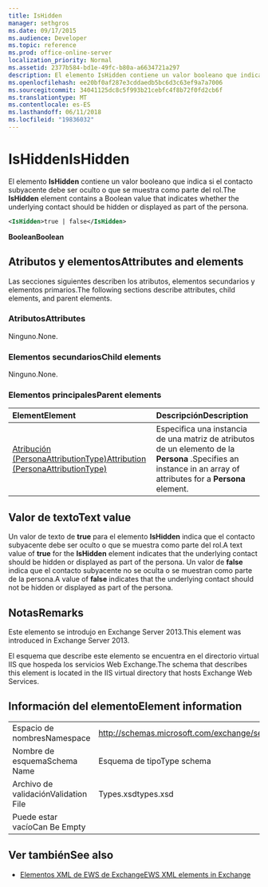 ```yaml
---
title: IsHidden
manager: sethgros
ms.date: 09/17/2015
ms.audience: Developer
ms.topic: reference
ms.prod: office-online-server
localization_priority: Normal
ms.assetid: 2377b584-bd1e-49fc-b80a-a6634721a297
description: El elemento IsHidden contiene un valor booleano que indica si el contacto subyacente debe ser oculto o que se muestra como parte del rol.
ms.openlocfilehash: ee20bf0af287e3cddaedb5bc6d3c63ef9a7a7006
ms.sourcegitcommit: 34041125dc8c5f993b21cebfc4f8b72f0fd2cb6f
ms.translationtype: MT
ms.contentlocale: es-ES
ms.lasthandoff: 06/11/2018
ms.locfileid: "19836032"
---
```

# <a name="ishidden"></a><span data-ttu-id="747b9-103">IsHidden</span><span class="sxs-lookup"><span data-stu-id="747b9-103">IsHidden</span></span>

<span data-ttu-id="747b9-104">El elemento **IsHidden** contiene un valor booleano que indica si el contacto subyacente debe ser oculto o que se muestra como parte del rol.</span><span class="sxs-lookup"><span data-stu-id="747b9-104">The **IsHidden** element contains a Boolean value that indicates whether the underlying contact should be hidden or displayed as part of the persona.</span></span> 
  
```XML
<IsHidden>true | false</IsHidden>
```

 <span data-ttu-id="747b9-105">**Boolean**</span><span class="sxs-lookup"><span data-stu-id="747b9-105">**Boolean**</span></span>
## <a name="attributes-and-elements"></a><span data-ttu-id="747b9-106">Atributos y elementos</span><span class="sxs-lookup"><span data-stu-id="747b9-106">Attributes and elements</span></span>

<span data-ttu-id="747b9-107">Las secciones siguientes describen los atributos, elementos secundarios y elementos primarios.</span><span class="sxs-lookup"><span data-stu-id="747b9-107">The following sections describe attributes, child elements, and parent elements.</span></span>
  
### <a name="attributes"></a><span data-ttu-id="747b9-108">Atributos</span><span class="sxs-lookup"><span data-stu-id="747b9-108">Attributes</span></span>

<span data-ttu-id="747b9-109">Ninguno.</span><span class="sxs-lookup"><span data-stu-id="747b9-109">None.</span></span>
  
### <a name="child-elements"></a><span data-ttu-id="747b9-110">Elementos secundarios</span><span class="sxs-lookup"><span data-stu-id="747b9-110">Child elements</span></span>

<span data-ttu-id="747b9-111">Ninguno.</span><span class="sxs-lookup"><span data-stu-id="747b9-111">None.</span></span>
  
### <a name="parent-elements"></a><span data-ttu-id="747b9-112">Elementos principales</span><span class="sxs-lookup"><span data-stu-id="747b9-112">Parent elements</span></span>

|<span data-ttu-id="747b9-113">**Element**</span><span class="sxs-lookup"><span data-stu-id="747b9-113">**Element**</span></span>|<span data-ttu-id="747b9-114">**Descripción**</span><span class="sxs-lookup"><span data-stu-id="747b9-114">**Description**</span></span>|
|:-----|:-----|
|[<span data-ttu-id="747b9-115">Atribución (PersonaAttributionType)</span><span class="sxs-lookup"><span data-stu-id="747b9-115">Attribution (PersonaAttributionType)</span></span>](attribution-personaattributiontype.md) <br/> |<span data-ttu-id="747b9-116">Especifica una instancia de una matriz de atributos de un elemento de la **Persona** .</span><span class="sxs-lookup"><span data-stu-id="747b9-116">Specifies an instance in an array of attributes for a **Persona** element.</span></span>  <br/> |
   
## <a name="text-value"></a><span data-ttu-id="747b9-117">Valor de texto</span><span class="sxs-lookup"><span data-stu-id="747b9-117">Text value</span></span>

<span data-ttu-id="747b9-118">Un valor de texto de **true** para el elemento **IsHidden** indica que el contacto subyacente debe ser oculto o que se muestra como parte del rol.</span><span class="sxs-lookup"><span data-stu-id="747b9-118">A text value of **true** for the **IsHidden** element indicates that the underlying contact should be hidden or displayed as part of the persona.</span></span> <span data-ttu-id="747b9-119">Un valor de **false** indica que el contacto subyacente no se oculta o se muestran como parte de la persona.</span><span class="sxs-lookup"><span data-stu-id="747b9-119">A value of **false** indicates that the underlying contact should not be hidden or displayed as part of the persona.</span></span> 
  
## <a name="remarks"></a><span data-ttu-id="747b9-120">Notas</span><span class="sxs-lookup"><span data-stu-id="747b9-120">Remarks</span></span>

<span data-ttu-id="747b9-121">Este elemento se introdujo en Exchange Server 2013.</span><span class="sxs-lookup"><span data-stu-id="747b9-121">This element was introduced in Exchange Server 2013.</span></span>
  
<span data-ttu-id="747b9-122">El esquema que describe este elemento se encuentra en el directorio virtual IIS que hospeda los servicios Web Exchange.</span><span class="sxs-lookup"><span data-stu-id="747b9-122">The schema that describes this element is located in the IIS virtual directory that hosts Exchange Web Services.</span></span>
  
## <a name="element-information"></a><span data-ttu-id="747b9-123">Información del elemento</span><span class="sxs-lookup"><span data-stu-id="747b9-123">Element information</span></span>

|||
|:-----|:-----|
|<span data-ttu-id="747b9-124">Espacio de nombres</span><span class="sxs-lookup"><span data-stu-id="747b9-124">Namespace</span></span>  <br/> |http://schemas.microsoft.com/exchange/services/2006/types  <br/> |
|<span data-ttu-id="747b9-125">Nombre de esquema</span><span class="sxs-lookup"><span data-stu-id="747b9-125">Schema Name</span></span>  <br/> |<span data-ttu-id="747b9-126">Esquema de tipo</span><span class="sxs-lookup"><span data-stu-id="747b9-126">Type schema</span></span>  <br/> |
|<span data-ttu-id="747b9-127">Archivo de validación</span><span class="sxs-lookup"><span data-stu-id="747b9-127">Validation File</span></span>  <br/> |<span data-ttu-id="747b9-128">Types.xsd</span><span class="sxs-lookup"><span data-stu-id="747b9-128">types.xsd</span></span>  <br/> |
|<span data-ttu-id="747b9-129">Puede estar vacío</span><span class="sxs-lookup"><span data-stu-id="747b9-129">Can Be Empty</span></span>  <br/> ||
   
## <a name="see-also"></a><span data-ttu-id="747b9-130">Ver también</span><span class="sxs-lookup"><span data-stu-id="747b9-130">See also</span></span>



- [<span data-ttu-id="747b9-131">Elementos XML de EWS de Exchange</span><span class="sxs-lookup"><span data-stu-id="747b9-131">EWS XML elements in Exchange</span></span>](ews-xml-elements-in-exchange.md)

